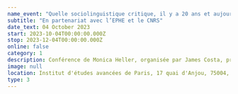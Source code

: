 ```yaml
---
name_event: "Quelle sociolinguistique critique, il y a 20 ans et aujourd’hui?"
subtitle: "En partenariat avec l’EPHE et le CNRS"
date_text: 04 October 2023
start: 2023-10-04T00:00:00.000Z
stop: 2023-12-04T00:00:00.000Z
online: false
category: 1
description: Conférence de Monica Heller, organisée par James Costa, professeur, Sorbonne Nouvelle, Lola Aubertin et Salomé Molina, doctorantes, Sorbonne Nouvelle, avec le soutien de l'IEA de Paris
image: null
location: Institut d'études avancées de Paris, 17 quai d'Anjou, 75004, Paris
type: 3
---
```

